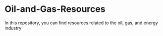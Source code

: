 # Oil-and-Gas-Resources
In this repository, you can find resources related to the oil, gas, and energy industry
